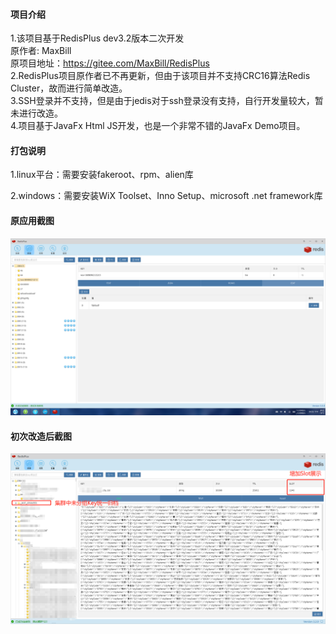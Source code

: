 #### 项目介绍
1.该项目基于RedisPlus dev3.2版本二次开发<br/>
原作者: MaxBill<br/>
原项目地址：https://gitee.com/MaxBill/RedisPlus<br/>
2.RedisPlus项目原作者已不再更新，但由于该项目并不支持CRC16算法Redis Cluster，故而进行简单改造。<br/>
3.SSH登录并不支持，但是由于jedis对于ssh登录没有支持，自行开发量较大，暂未进行改造。<br/>
4.项目基于JavaFx Html JS开发，也是一个非常不错的JavaFx Demo项目。


#### 打包说明

1.linux平台：需要安装fakeroot、rpm、alien库

2.windows：需要安装WiX Toolset、Inno Setup、microsoft .net framework库

#### 原应用截图
<p><img alt="" src="https://raw.githubusercontent.com/JazzHeric/RedisPlusForCluster/master/src/main/deploy/package/windows/original_desktop.jpeg" /></p>

#### 初次改造后截图

<p><img alt="" src="https://raw.githubusercontent.com/JazzHeric/RedisPlusForCluster/master/src/main/deploy/package/windows/new_desktop.png" /></p>



